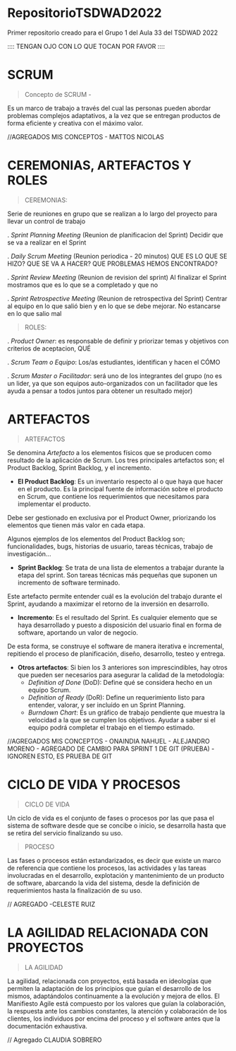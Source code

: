 # RepositorioTSDWAD2022

Primer repositorio creado para el Grupo 1 del Aula 33 del TSDWAD 2022

:::: TENGAN OJO CON LO QUE TOCAN POR FAVOR ::::

# SCRUM

> Concepto de SCRUM - 

Es un marco de trabajo a través
del cual las personas pueden abordar
problemas complejos adaptativos, a la vez
que se entregan productos de forma
eficiente y creativa con el máximo valor.

//AGREGADOS MIS CONCEPTOS - MATTOS NICOLAS

# CEREMONIAS, ARTEFACTOS Y ROLES

> CEREMONIAS:

Serie de reuniones en grupo que se realizan a lo largo del proyecto para llevar un control de trabajo

. _Sprint Planning Meeting_ (Reunion de planificacion del Sprint) Decidir que se va a realizar en el Sprint

. _Daily Scrum Meeting_ (Reunion periodica - 20 minutos) QUE ES LO QUE SE HIZO? QUE SE VA A HACER? QUE PROBLEMAS HEMOS ENCONTRADO?

. _Sprint Review Meeting_ (Reunion de revision del sprint) Al finalizar el Sprint mostramos que es lo que se a completado y que no

. _Sprint Retrospective Meeting_ (Reunion de retrospectiva del Sprint) Centrar al equipo en lo que salió bien y en lo que se debe mejorar. No estancarse en lo que salio mal

> ROLES:

. _Product Owner_: es responsable de definir y priorizar temas y objetivos con criterios de aceptacion, QUÉ

. _Scrum Team o Equipo_: Los/as estudiantes, identifican y hacen el CÓMO

. _Scrum Master o Facilitador_: será uno de los integrantes del grupo (no es un lider, ya que son equipos auto-organizados con un facilitador que les ayuda a pensar a todos juntos para obtener un resultado mejor)

# ARTEFACTOS

> ARTEFACTOS

Se denomina *Artefacto* a los elementos físicos que se producen como resultado de la aplicación de Scrum. Los tres principales artefactos son; el Product Backlog, Sprint Backlog, y el incremento.

 - **El Product Backlog**: Es un inventario respecto al o que haya que hacer en el producto. Es la principal fuente de información sobre el producto en Scrum, que contiene los requerimientos que necesitamos para implementar el producto.

Debe ser gestionado en exclusiva por el Product Owner, priorizando los elementos que tienen más valor en cada etapa. 

Algunos ejemplos de los elementos del Product Backlog son; funcionalidades, bugs, historias de usuario, tareas técnicas, trabajo de investigación...


 - **Sprint Backlog**: Se trata de una lista de elementos a trabajar durante la etapa del sprint. Son tareas técnicas más pequeñas que suponen un incremento de software terminado.

Este artefacto permite entender cuál es la evolución del trabajo durante el Sprint, ayudando a maximizar el retorno de la inversión en desarrollo.

 - **Incremento**: Es el resultado del Sprint. Es cualquier elemento que se haya desarrollado y puesto a disposición del usuario final en forma de software, aportando un valor de negocio.

De esta forma, se construye el software de manera iterativa e incremental, repitiendo el proceso de planificación, diseño, desarrollo, testeo y entrega.

 - **Otros artefactos**: Si bien los 3 anteriores son imprescindibles, hay otros que pueden ser necesarios para asegurar la calidad de la metodología:
	 - *Definition of Done* (DoD): Define qué se considera hecho en un equipo Scrum.
	 - *Definition of Ready* (DoR): Define un requerimiento listo para entender, valorar, y ser incluído en un Sprint Planning.
	 - *Burndown Chart*: Es un gráfico de trabajo pendiente que muestra la velocidad a la que se cumplen los objetivos. Ayudar a saber si el equipo podrá completar el trabajo en el tiempo estimado. 

//AGREGADOS MIS CONCEPTOS - ONAINDIA NAHUEL - ALEJANDRO MORENO - AGREGADO DE CAMBIO PARA SPRINT 1 DE GIT (PRUEBA) - IGNOREN ESTO, ES PRUEBA DE GIT

# CICLO DE VIDA Y PROCESOS

> CICLO DE VIDA
 
Un ciclo de vida es el conjunto de fases o procesos por las que pasa  el sistema de software desde que se concibe o inicio, se desarrolla  hasta que se retira del servicio finalizando su uso.

> PROCESO

Las fases o procesos están estandarizados, es decir que existe un  marco de referencia que contiene los procesos, 
las actividades y las tareas involucradas en el desarrollo, explotación  y mantenimiento de un producto  de software, abarcando la vida del sistema, desde la definición de requerimientos hasta la finalización de su uso.

// AGREGADO -CELESTE RUIZ

# LA AGILIDAD RELACIONADA CON PROYECTOS

> LA AGILIDAD

La agilidad, relacionada con proyectos, está basada en ideologías que permiten la adaptación de los principios que guían el desarrollo de los mismos, adaptándolos continuamente a la evolución y mejora de ellos. El Manifiesto Agile está compuesto por los valores que guían la colaboración, la respuesta ante los cambios constantes, la atención y colaboración de los clientes, los individuos por encima del proceso y el software antes que la documentación exhaustiva.

// Agregado CLAUDIA  SOBRERO
